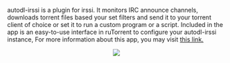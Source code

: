 autodl-irssi is a plugin for irssi. It monitors IRC announce channels, downloads torrent files based your set filters and send it to your torrent client of choice or set it to run a custom program or a script. Included in the app is an easy-to-use interface in ruTorrent to configure your autodl-irssi instance, For more information about this app, you may visit [this link.](https://autodl-community.github.io/autodl-irssi/)

<p align="center">
<img src="https://docs.usbx.me/uploads/images/gallery/2019-09/scaled-1680-/image-1568625962370.png">
</p>